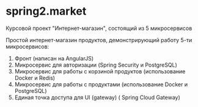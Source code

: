 # spring2.market
Курсовой проект "Интернет-магазин", состоящий из 5 микросервисов


Простой интернет-магазин продуктов, демонстрирующий работу 5-ти микросервисов:
1) Фронт (написан на AngularJS)
2) Микросервис для авторизации (Spring Security и PostgreSQL)
3) Микросервис для работы с корзиной продуктов (использование Docker и Redis)
4) Микросервис для работы с продуктами (использование Docker и PostgreSQL)
5) Единая точка доступа для UI (gateway) ( Spring Cloud Gateway)

